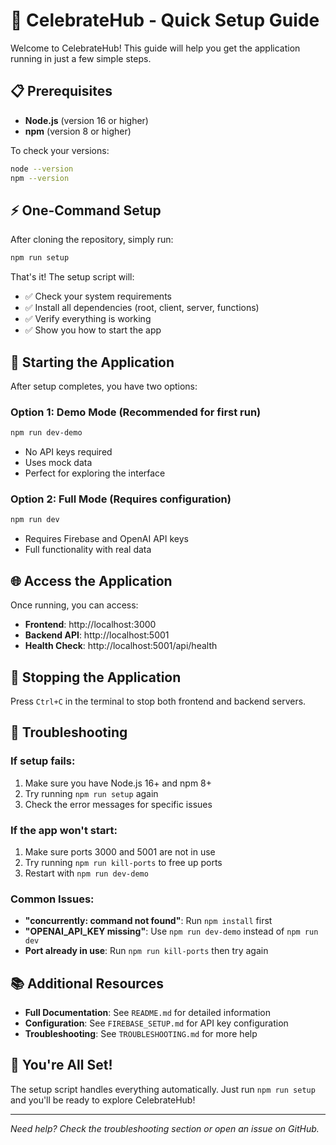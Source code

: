# 🚀 CelebrateHub - Quick Setup Guide

Welcome to CelebrateHub! This guide will help you get the application running in just a few simple steps.

## 📋 Prerequisites

- **Node.js** (version 16 or higher)
- **npm** (version 8 or higher)

To check your versions:

```bash
node --version
npm --version
```

## ⚡ One-Command Setup

After cloning the repository, simply run:

```bash
npm run setup
```

That's it! The setup script will:

- ✅ Check your system requirements
- ✅ Install all dependencies (root, client, server, functions)
- ✅ Verify everything is working
- ✅ Show you how to start the app

## 🎯 Starting the Application

After setup completes, you have two options:

### Option 1: Demo Mode (Recommended for first run)

```bash
npm run dev-demo
```

- No API keys required
- Uses mock data
- Perfect for exploring the interface

### Option 2: Full Mode (Requires configuration)

```bash
npm run dev
```

- Requires Firebase and OpenAI API keys
- Full functionality with real data

## 🌐 Access the Application

Once running, you can access:

- **Frontend**: http://localhost:3000
- **Backend API**: http://localhost:5001
- **Health Check**: http://localhost:5001/api/health

## 🛑 Stopping the Application

Press `Ctrl+C` in the terminal to stop both frontend and backend servers.

## 🔧 Troubleshooting

### If setup fails:

1. Make sure you have Node.js 16+ and npm 8+
2. Try running `npm run setup` again
3. Check the error messages for specific issues

### If the app won't start:

1. Make sure ports 3000 and 5001 are not in use
2. Try running `npm run kill-ports` to free up ports
3. Restart with `npm run dev-demo`

### Common Issues:

- **"concurrently: command not found"**: Run `npm install` first
- **"OPENAI_API_KEY missing"**: Use `npm run dev-demo` instead of `npm run dev`
- **Port already in use**: Run `npm run kill-ports` then try again

## 📚 Additional Resources

- **Full Documentation**: See `README.md` for detailed information
- **Configuration**: See `FIREBASE_SETUP.md` for API key configuration
- **Troubleshooting**: See `TROUBLESHOOTING.md` for more help

## 🎉 You're All Set!

The setup script handles everything automatically. Just run `npm run setup` and you'll be ready to explore CelebrateHub!

---

_Need help? Check the troubleshooting section or open an issue on GitHub._

